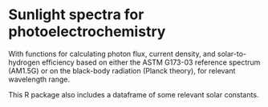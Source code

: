 # Sunlight spectra for photoelectrochemistry

With functions for calculating photon flux, current density, and solar-to-hydrogen
efficiency based on either the ASTM G173-03 reference spectrum (AM1.5G) or
on the black-body radiation (Planck theory), for relevant wavelength range.

This R package also includes a dataframe of some relevant solar constants.

